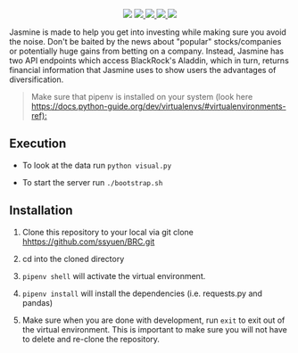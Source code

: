 <p align="center">

<a>
<img src="https://i.imgur.com/eqFukn9.png">
</a>

<a href="https://www.python.org/" target="_blank">
    <img src="https://forthebadge.com/images/badges/made-with-python.svg">
  </a>
  <a href="https://www.javascript.com/" target="_blank">
    <img src="https://forthebadge.com/images/badges/uses-js.svg">
  </a>
  <a href="https://github.com/ssyuen/BRC/graphs/contributors" target="_blank">
    <img src="https://forthebadge.com/images/badges/built-with-love.svg">
  </a>
  <a href="https://www.w3schools.com/html/html5_intro.asp" target="_blank">
    <img src="https://forthebadge.com/images/badges/validated-html5.svg">
  </a>

Jasmine is made to help you get into investing while making sure you avoid the noise. Don't be baited by the news about "popular" stocks/companies or potentially huge gains from betting on a company. Instead, Jasmine has two API endpoints which access BlackRock's Aladdin, which in turn, returns financial information that Jasmine uses to show users the advantages of diversification.

</p>

> Make sure that pipenv is installed on your system (look here <https://docs.python-guide.org/dev/virtualenvs/#virtualenvironments-ref):>


## Execution

- To look at the data run `python visual.py`

- To start the server run `./bootstrap.sh`

## Installation

1. Clone this repository to your local via git clone <hhttps://github.com/ssyuen/BRC.git>

2. cd into the cloned directory

3. `pipenv shell` will activate the virtual environment.

4. `pipenv install` will install the dependencies (i.e. requests.py and pandas)

5. Make sure when you are done with development, run `exit` to exit out of the virtual environment. This is important to make sure you will not have to delete and re-clone the repository.
